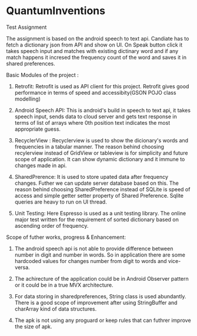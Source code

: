 # QuantumInventions
Test Assignment

The assignment is based on the android speech to text api. Candiate has to fetch a dictionary json from API and show on UI. On Speak button 
click it takes speech input and matches with existing dictinary word and if any match happens it incresed the frequency count of the word and saves it in shared preferences.


Basic Modules of the project :

1. Retrofit: Retrofit is used as API client for this project. Retrofit gives good performance in terms of speed and accessibity(GSON POJO class modelling)

2. Android Speech API: This is android's build in speech to text api, it takes speech input, sends data to cloud server and gets text response in terms of list of arrays where 0th position text indicates the most appropriate guess.

3. RecyclerView : Recyclerview is used to show the dicionary's words and frequencies in a tabular manner. The reason behind choosing recylerview instead of GridView or tableview is for simplicity and future scope of application. It can show dynamic dictionary and it 
immune to changes made in api.

4. SharedPrerence: It is used to store upated data after frequency changes. Futher we can update server database based on this. 
The reason behind choosing SharedPreference instead of SQLite is speed of access and simple getter setter property of Shared Preference.
Sqlite queries are heavy to run on UI thread.

5. Unit Testing: Here Espresso is used as a unit testing library. The online major test written for the requirement of sorted dictionary based on ascending order of frequency.


Scope of futher works, progress & Enhancement:

1. The android speech api is not able to provide difference between number in digit and number in words. So in application there are some hardcoded values for changes number from digit to words and vice-versa.

2. The achirecture of the application could be in Android Observer pattern or it could be in a true MVX architecture.

3. For data storing in sharedpreferences, String class is used abundantly. There is a good scope of improvement after using StringBuffer and charArray kind of data structures.

4. The apk is not using any proguard or keep rules that can futhrer improve the size of apk.
